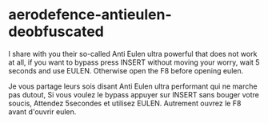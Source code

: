 # aerodefence-antieulen-deobfuscated


I share with you their so-called Anti Eulen ultra powerful that does not work at all, if you want to bypass press INSERT without moving your worry, wait 5 seconds and use EULEN.
Otherwise open the F8 before opening eulen.

Je vous partage leurs sois disant Anti Eulen ultra performant qui ne marche pas dutout, Si vous voulez le bypass appuyer sur INSERT sans bouger votre soucis, Attendez 5secondes et utilisez EULEN.
Autrement ouvrez le F8 avant d'ouvrir eulen.
